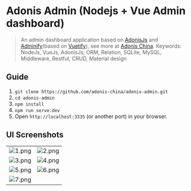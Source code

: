 # Adonis Admin (Nodejs + Vue Admin dashboard)
> An admin dashboard application based on [AdonisJs](http://adonisjs.com/) and [Adminify](https://github.com/wxs77577/adminify)(based on [Vuetify](https://vuetifyjs.com/)), see more at [Adonis China](https://adonis-china.org/).
> Keywords: NodeJs, VueJs, AdonisJs, ORM, Relation, SQLite, MySQL, Middleware, Restful, CRUD, Material design

## Guide
1. `git clone https://github.com/adonis-china/adonis-admin.git`
1. `cd adonis-admin`
1. `npm install`
1. `npm run serve:dev`
1. Open  `http://localhost:3335` (or another port) in your browser.

## UI Screenshots
|  |  |
|---|---|
|![1.png](https://raw.githubusercontent.com/wxs77577/adminify/master/screenshots/1.png)|![2.png](https://raw.githubusercontent.com/wxs77577/adminify/master/screenshots/2.png)|
|![3.png](https://raw.githubusercontent.com/wxs77577/adminify/master/screenshots/3.png)|![4.png](https://raw.githubusercontent.com/wxs77577/adminify/master/screenshots/4.png)|
|![5.png](https://raw.githubusercontent.com/wxs77577/adminify/master/screenshots/5.png)|![6.png](https://raw.githubusercontent.com/wxs77577/adminify/master/screenshots/6.png)|
|![7.png](https://raw.githubusercontent.com/wxs77577/adminify/master/screenshots/7.png)||

